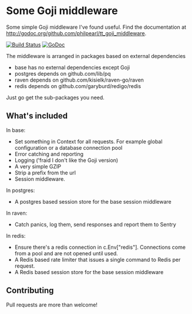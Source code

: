 # Some Goji middleware

Some simple Goji middleware I've found useful.  Find the documentation at http://godoc.org/github.com/philpearl/tt_goji_middleware.

[![Build Status](https://travis-ci.org/philpearl/tt_goji_middleware.svg)](https://travis-ci.org/philpearl/tt_goji_middleware) [![GoDoc](https://godoc.org/github.com/philpearl/tt_goji_middleware?status.svg)](https://godoc.org/github.com/philpearl/tt_goji_middleware)

The middleware is arranged in packages based on external dependencies

- base has no external dependencies except Goji
- postgres depends on github.com/lib/pq
- raven depends on github.com/kisielk/raven-go/raven
- redis depends on github.com/garyburd/redigo/redis

Just go get the sub-packages you need.

## What's included

In base:
- Set something in Context for all requests.  For example global configuration or a database connection pool
- Error catching and reporting
- Logging ('fraid I don't like the Goji version)
- A very simple GZIP
- Strip a prefix from the url
- Session middleware.

In postgres:
- A postgres based session store for the base session middleware

In raven:
- Catch panics, log them, send responses and report them to Sentry

In redis:
- Ensure there's a redis connection in c.Env["redis"].  Connections come from a pool and are not opened until used.
- A Redis based rate limiter that issues a single command to Redis per request.
- A Redis based session store for the base session middleware

## Contributing

Pull requests are more than welcome!

